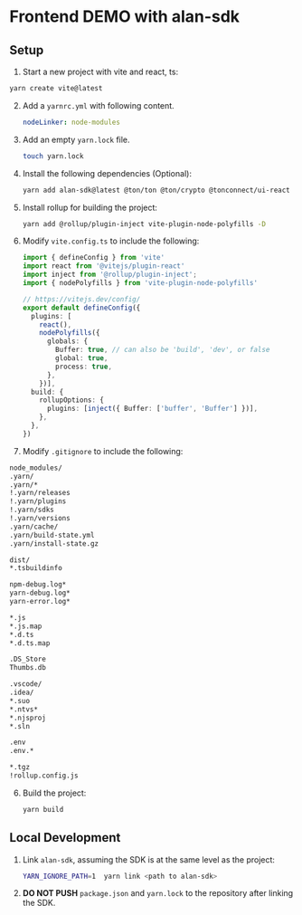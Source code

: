 # Frontend DEMO with alan-sdk


## Setup 

1. Start a new project with vite and react, ts:
  
```bash
yarn create vite@latest
```

2. Add a `yarnrc.yml` with following content.

    ```yaml
    nodeLinker: node-modules
    ```

3. Add an empty `yarn.lock` file.

    ```bash
    touch yarn.lock
    ```


4. Install the following dependencies (Optional):

    ```bash
    yarn add alan-sdk@latest @ton/ton @ton/crypto @tonconnect/ui-react
    ```

5. Install rollup for building the project:

    ```bash
    yarn add @rollup/plugin-inject vite-plugin-node-polyfills -D
    ```

6. Modify `vite.config.ts` to include the following:

    ```typescript
    import { defineConfig } from 'vite'
    import react from '@vitejs/plugin-react'
    import inject from '@rollup/plugin-inject';
    import { nodePolyfills } from 'vite-plugin-node-polyfills'

    // https://vitejs.dev/config/
    export default defineConfig({
      plugins: [
        react(),
        nodePolyfills({
          globals: {
            Buffer: true, // can also be 'build', 'dev', or false
            global: true,
            process: true,
          },
        })],
      build: {
        rollupOptions: {
          plugins: [inject({ Buffer: ['buffer', 'Buffer'] })],
        },
      },
    })

    ```

7. Modify `.gitignore` to include the following:

  ```bash
  node_modules/
  .yarn/
  .yarn/*
  !.yarn/releases
  !.yarn/plugins
  !.yarn/sdks
  !.yarn/versions
  .yarn/cache/
  .yarn/build-state.yml
  .yarn/install-state.gz

  dist/
  *.tsbuildinfo

  npm-debug.log*
  yarn-debug.log*
  yarn-error.log*

  *.js
  *.js.map
  *.d.ts
  *.d.ts.map

  .DS_Store
  Thumbs.db

  .vscode/
  .idea/
  *.suo
  *.ntvs*
  *.njsproj
  *.sln

  .env
  .env.*

  *.tgz
  !rollup.config.js
  ```

6. Build the project:

    ```bash
    yarn build
    ```


## Local Development

1. Link `alan-sdk`, assuming the SDK is at the same level as the project:
  
    ```bash
    YARN_IGNORE_PATH=1  yarn link <path to alan-sdk>
    ``` 

2. **DO NOT PUSH** `package.json` and `yarn.lock` to the repository after linking the SDK.